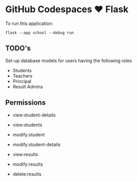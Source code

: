# GitHub Codespaces ♥️ Flask

To run this application:

```
flask --app school --debug run
```

## TODO's

Set-up database models for users having the following roles 
* Students
* Teachers
* Principal
* Result Admins

## Permissions

* view:student-details
* view:students
* modify:student

* modify:student-details
* view:results

* modify:results
* delete:results
